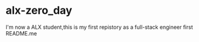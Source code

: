 # alx-zero_day
I'm now a ALX student,this is my first repistory as a full-stack engineer
first README.me
